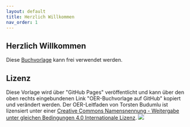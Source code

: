 ```yaml
---
layout: default
title: Herzlich Willkommen
nav_order: 1
---
```

## Herzlich Willkommen

Diese [Buchvorlage](https://github.com/budumlu/OER-Buch-Vorlage/edit/master/README.md) kann frei verwendet werden.


## Lizenz

Diese Vorlage wird über "GitHub Pages" veröffentlicht und kann über den oben rechts eingebundenen Link "OER-Buchvorlage auf GitHub" kopiert und verändert werden.
Der OER-Leitfaden von Torsten Budumlu ist lizensiert unter einer [Creative Commons Namensnennung - Weitergabe unter gleichen Bedingungen 4.0 Internationale Lizenz](http://creativecommons.org/licenses/by-sa/4.0/).
![](https://budumlu.github.io/OER-Buch-Vorlage/assets/88x31.png)
